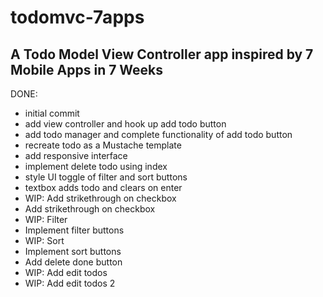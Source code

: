 # todomvc-7apps

## A Todo Model View Controller app inspired by 7 Mobile Apps in 7 Weeks

DONE:
- initial commit
- add view controller and hook up add todo button
- add todo manager and complete functionality of add todo button
- recreate todo as a Mustache template
- add responsive interface
- implement delete todo using index
- style UI toggle of filter and sort buttons
- textbox adds todo and clears on enter
- WIP: Add strikethrough on checkbox
- Add strikethrough on checkbox
- WIP: Filter
- Implement filter buttons
- WIP: Sort
- Implement sort buttons
- Add delete done button
- WIP: Add edit todos
- WIP: Add edit todos 2
